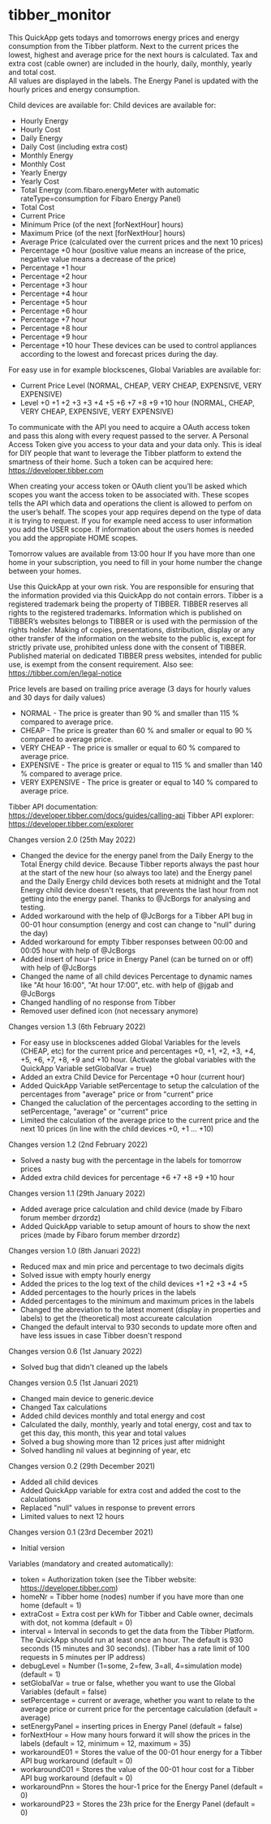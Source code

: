 # tibber_monitor

This QuickApp gets todays and tomorrows energy prices and energy consumption from the Tibber platform. 
Next to the current prices the lowest, highest and average price for the next hours is calculated.
Tax and extra cost (cable owner) are included in the hourly, daily, monthly, yearly and total cost.  
All values are displayed in the labels. 
The Energy Panel is updated with the hourly prices and energy consumption. 

Child devices are available for:
Child devices are available for:
- Hourly Energy 
- Hourly Cost
- Daily Energy  
- Daily Cost (including extra cost)
- Monthly Energy 
- Monthly Cost
- Yearly Energy 
- Yearly Cost
- Total Energy (com.fibaro.energyMeter with automatic rateType=consumption for Fibaro Energy Panel)
- Total Cost
- Current Price
- Minimum Price (of the next [forNextHour] hours)
- Maximum Price (of the next [forNextHour] hours)
- Average Price (calculated over the current prices and the next 10 prices)
- Percentage +0 hour (positive value means an increase of the price, negative value means a decrease of the price)
- Percentage +1 hour 
- Percentage +2 hour
- Percentage +3 hour
- Percentage +4 hour
- Percentage +5 hour
- Percentage +6 hour
- Percentage +7 hour
- Percentage +8 hour
- Percentage +9 hour
- Percentage +10 hour
These devices can be used to control appliances according to the lowest and forecast prices during the day. 

For easy use in for example blockscenes, Global Variables are available for:
- Current Price Level (NORMAL, CHEAP, VERY CHEAP, EXPENSIVE, VERY EXPENSIVE)
- Level +0 +1 +2 +3 +3 +4 +5 +6 +7 +8 +9 +10 hour (NORMAL, CHEAP, VERY CHEAP, EXPENSIVE, VERY EXPENSIVE)


To communicate with the API you need to acquire a OAuth access token and pass this along with every request passed to the server.
A Personal Access Token give you access to your data and your data only. 
This is ideal for DIY people that want to leverage the Tibber platform to extend the smartness of their home. 
Such a token can be acquired here: https://developer.tibber.com

When creating your access token or OAuth client you’ll be asked which scopes you want the access token to be associated with. 
These scopes tells the API which data and operations the client is allowed to perfom on the user’s behalf. 
The scopes your app requires depend on the type of data it is trying to request. 
If you for example need access to user information you add the USER scope. 
If information about the users homes is needed you add the appropiate HOME scopes.

Tomorrow values are available from 13:00 hour
If you have more than one home in your subscription, you need to fill in your home number the change between your homes. 

Use this QuickApp at your own risk. You are responsible for ensuring that the information provided via this QuickApp do not contain errors. 
Tibber is a registered trademark being the property of TIBBER. TIBBER reserves all rights to the registered trademarks.
Information which is published on TIBBER’s websites belongs to TIBBER or is used with the permission of the rights holder. 
Making of copies, presentations, distribution, display or any other transfer of the information on the website to the public is, except for strictly private use, prohibited unless done with the consent of TIBBER. 
Published material on dedicated TIBBER press websites, intended for public use, is exempt from the consent requirement.
Also see: https://tibber.com/en/legal-notice

Price levels are based on trailing price average (3 days for hourly values and 30 days for daily values)
- NORMAL - The price is greater than 90 % and smaller than 115 % compared to average price.
- CHEAP - The price is greater than 60 % and smaller or equal to 90 % compared to average price.
- VERY CHEAP -	The price is smaller or equal to 60 % compared to average price.
- EXPENSIVE - The price is greater or equal to 115 % and smaller than 140 % compared to average price.
- VERY EXPENSIVE	- The price is greater or equal to 140 % compared to average price.

Tibber API documentation: https://developer.tibber.com/docs/guides/calling-api
Tibber API explorer: https://developer.tibber.com/explorer


Changes version 2.0 (25th May 2022)
- Changed the device for the energy panel from the Daily Energy to the Total Energy child device. Because Tibber reports always the past hour at the start of the new hour (so always too late) and the Energy panel and the Daily Energy child devices both resets at midnight and the Total Energy child device doesn't resets, that prevents the last hour from not getting into the energy panel. Thanks to @JcBorgs for analysing and testing. 
- Added workaround with the help of @JcBorgs for a Tibber API bug in 00-01 hour consumption (energy and cost can change to "null" during the day) 
- Added workaround for empty Tibber responses between 00:00 and 00:05 hour with help of @JcBorgs
- Added insert of hour-1 price in Energy Panel (can be turned on or off) with help of @JcBorgs
- Changed the name of all child devices Percentage to dynamic names like "At hour 16:00", "At hour 17:00", etc. with  help of @jgab and @JcBorgs
- Changed handling of no response from Tibber
- Removed user defined icon (not necessary anymore)

Changes version 1.3 (6th February 2022)
- For easy use in blockscenes added Global Variables for the levels (CHEAP, etc) for the current price and percentages +0, +1, +2, +3, +4, +5, +6, +7, +8, +9 and +10 hour. (Activate the global variables with the QuickApp Variable setGlobalVar = true)
- Added an extra Child Device for Percentage +0 hour (current hour)
- Added QuickApp Variable setPercentage to setup the calculation of the percentages from "average" price or from "current" price
- Changed the caluclation of the percentages according to the setting in setPercentage, "average" or "current" price
- Limited the calculation of the average price to the current price and the next 10 prices (in line with the child devices +0, +1 ... +10)

Changes version 1.2 (2nd February 2022)
- Solved a nasty bug with the percentage in the labels for tomorrow prices
- Added extra child devices for percentage +6 +7 +8 +9 +10 hour

Changes version 1.1 (29th January 2022)
- Added average price calculation and child device (made by Fibaro forum member drzordz)
- Added QuickApp variable to setup amount of hours to show the next prices (made by Fibaro forum member drzordz)

Changes version 1.0 (8th Januari 2022)
- Reduced max and min price and percentage to two decimals digits 
- Solved issue with empty hourly energy
- Added the prices to the log text of the child devices +1 +2 +3 +4 +5
- Added percentages to the hourly prices in the labels
- Added percentages to the minimum and maximum prices in the labels
- Changed the abreviation to the latest moment (display in properties and labels) to get the (theoretical) most accureate calculation
- Changed the default interval to 930 seconds to update more often and have less issues in case Tibber doesn't respond

Changes version 0.6 (1st January 2022)
- Solved bug that didn't cleaned up the labels 

Changes version 0.5 (1st Januari 2021)
- Changed main device to generic.device
- Changed Tax calculations
- Added child devices monthly and total energy and cost
- Calculated the daily, monthly, yearly and total energy, cost and tax to get this day, this month, this year and total values
- Solved a bug showing more than 12 prices just after midnight
- Solved handling nil values at beginning of year, etc

Changes version 0.2 (29th December 2021)
- Added all child devices
- Added QuickApp variable for extra cost and added the cost to the calculations
- Replaced "null" values in response to prevent errors
- Limited values to next 12 hours

Changes version 0.1 (23rd December 2021)
- Initial version

Variables (mandatory and created automatically): 
- token = Authorization token (see the Tibber website: https://developer.tibber.com)
- homeNr = Tibber home (nodes) number if you have more than one home (default = 1)
- extraCost = Extra cost per kWh for Tibber and Cable owner, decimals with dot, not komma (default = 0)
- interval = Interval in seconds to get the data from the Tibber Platform. The QuickApp should run at least once an hour. The default is 930 seconds (15 minutes and 30 seconds). (Tibber has a rate limit of 100 requests in 5 minutes per IP address)
- debugLevel = Number (1=some, 2=few, 3=all, 4=simulation mode) (default = 1)
- setGlobalVar = true or false, whether you want to use the Global Variables (default = false)
- setPercentage = current or average, whether you want to relate to the average price or current price for the percentage calculation (default = average)
- setEnergyPanel = inserting prices in Energy Panel (default = false)
- forNextHour = How many hours forward it will show the prices in the labels (default = 12, minimum = 12, maximum = 35)
- workaroundE01 = Stores the value of the 00-01 hour energy for a Tibber API bug workaround (default = 0)
- workaroundC01 = Stores the value of the 00-01 hour cost for a Tibber API bug workaround (default = 0)
- workaroundPnn = Stores the hour-1 price for the Energy Panel (default = 0)
- workaroundP23 = Stores the 23h price for the Energy Panel (default = 0)
